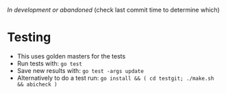 _In development or abandoned_ (check last commit time to determine which)

# Testing

- This uses golden masters for the tests
- Run tests with: `go test`
- Save new results with: `go test -args update`
- Alternatively to do a test run: `go install && ( cd testgit; ./make.sh && abicheck )`
